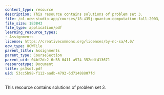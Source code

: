 ```yaml
---
content_type: resource
description: This resource contains solutions of problem set 3.
file: /ol-ocw-studio-app/courses/18-435j-quantum-computation-fall-2003/53cc5b98f112aadb47926d71488807fd_ps3sol.pdf
file_size: 183843
file_type: application/pdf
learning_resource_types:
- Assignments
license: https://creativecommons.org/licenses/by-nc-sa/4.0/
ocw_type: OCWFile
parent_title: Assignments
parent_type: CourseSection
parent_uid: 04bf2dc2-6c58-0411-a974-352ddf413671
resourcetype: Document
title: ps3sol.pdf
uid: 53cc5b98-f112-aadb-4792-6d71488807fd
---
```

This resource contains solutions of problem set 3.